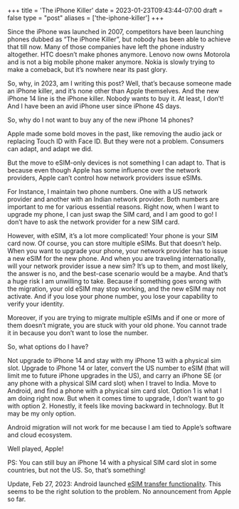 +++
title = 'The iPhone Killer'
date = 2023-01-23T09:43:44-07:00
draft = false
type = "post"
aliases = ['the-iphone-killer']
+++

Since the iPhone was launched in 2007, competitors have been launching phones dubbed as “The iPhone Killer”, but nobody has been able to achieve that till now. Many of those companies have left the phone industry altogether. HTC doesn’t make phones anymore. Lenovo now owns Motorola and is not a big mobile phone maker anymore. Nokia is slowly trying to make a comeback, but it’s nowhere near its past glory.

So, why, in 2023, am I writing this post? Well, that’s because someone made an iPhone killer, and it’s none other than Apple themselves. And the new iPhone 14 line is the iPhone killer. Nobody wants to buy it. At least, I don’t! And I have been an avid iPhone user since iPhone 4S days.

So, why do I not want to buy any of the new iPhone 14 phones?

Apple made some bold moves in the past, like removing the audio jack or replacing Touch ID with Face ID. But they were not a problem. Consumers can adapt, and adapt we did.

But the move to eSIM-only devices is not something I can adapt to. That is because even though Apple has some influence over the network providers, Apple can’t control how network providers issue eSIMs.

For Instance, I maintain two phone numbers. One with a US network provider and another with an Indian network provider. Both numbers are important to me for various essential reasons. Right now, when I want to upgrade my phone, I can just swap the SIM card, and I am good to go! I don’t have to ask the network provider for a new SIM card.

However, with eSIM, it’s a lot more complicated! Your phone is your SIM card now. Of course, you can store multiple eSIMs. But that doesn’t help. When you want to upgrade your phone, your network provider has to issue a new eSIM for the new phone. And when you are traveling internationally, will your network provider issue a new sim? It’s up to them, and most likely, the answer is no, and the best-case scenario would be a maybe. And that’s a huge risk I am unwilling to take. Because if something goes wrong with the migration, your old eSIM may stop working, and the new eSIM may not activate. And if you lose your phone number, you lose your capability to verify your identity.

Moreover, if you are trying to migrate multiple eSIMs and if one or more of them doesn’t migrate, you are stuck with your old phone. You cannot trade it in because you don’t want to lose the number.

So, what options do I have?

Not upgrade to iPhone 14 and stay with my iPhone 13 with a physical sim slot.
Upgrade to iPhone 14 or later, convert the US number to eSIM (that will limit me to future iPhone upgrades in the US), and carry an iPhone SE (or any phone with a physical SIM card slot) when I travel to India.
Move to Android, and find a phone with a physical sim card slot.
Option 1 is what I am doing right now. But when it comes time to upgrade, I don’t want to go with option 2. Honestly, it feels like moving backward in technology. But It may be my only option.

Android migration will not work for me because I am tied to Apple’s software and cloud ecosystem.

Well played, Apple!

PS: You can still buy an iPhone 14 with a physical SIM card slot in some countries, but not the US. So, that’s something!

Update, Feb 27, 2023: Android launched [eSIM transfer functionality](https://9to5google.com/2023/02/27/android-esim-transfer/). This seems to be the right solution to the problem. No announcement from Apple so far.
